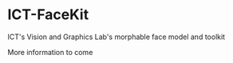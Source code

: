 # ICT-FaceKit
ICT's Vision and Graphics Lab's morphable face model and toolkit

More information to come
